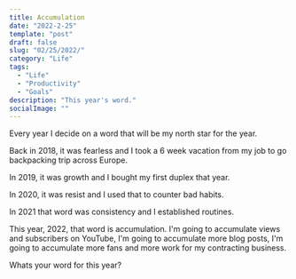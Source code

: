 ```yaml
---
title: Accumulation
date: "2022-2-25"
template: "post"
draft: false
slug: "02/25/2022/"
category: "Life"
tags:
  - "Life"
  - "Productivity"
  - "Goals"
description: "This year's word."
socialImage: ""
---
```


Every year I decide on a word that will be my north star for the year. 

Back in 2018, it was fearless and I took a 6 week vacation from my job to go backpacking trip across Europe. 

In 2019, it was growth and I bought my first duplex that year. 

In 2020, it was resist and I used that to counter bad habits.

In 2021 that word was consistency and I established routines.

This year, 2022, that word is accumulation. I'm going to accumulate views and subscribers on YouTube, I'm going to accumulate more blog posts, I'm going to accumulate more fans and more work for my contracting business. 

Whats your word for this year?